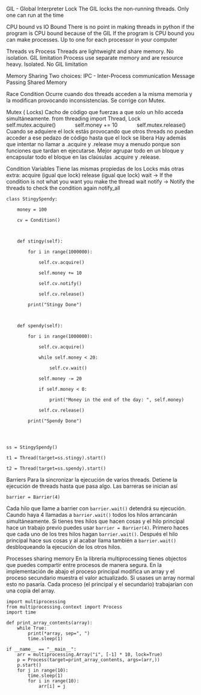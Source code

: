 GIL - Global Interpreter Lock
The GIL locks the non-running threads. Only one can run at the time

CPU bound vs IO Bound
There is no point in making threads in python if the program is CPU bound because of the GIL
If the program is CPU bound you  can make processes. Up to one for each processor in your computer

Threads vs Process
Threads are lightweight and share memory. No isolation. GIL limitation
Process use separate memory and are resource heavy. Isolated. No GIL limitation

Memory Sharing
Two choices:
	IPC - Inter-Process communication
		Message Passing
	Shared Memory

Race Condition
Ocurre cuando dos threads acceden a la misma memoria y la modifican provocando inconsistencias.
Se corrige con Mutex.

Mutex ( Locks)
Cacho de código que fuerzas a que solo un hilo acceda simultáneamente.
from threading import Thread, Lock
            self.mutex.acquire()
            self.money += 10
            self.mutex.release()
Cuando se adquiere el lock estás provocando que otros threads no puedan acceder a ese pedazo de código hasta que el lock se libera
Hay además que intentar no llamar a .acquire y .release muy a menudo porque son funciones que tardan en ejecutarse. Mejor agrupar todo en un bloque y encapsular todo el bloque en las claúsulas .acquire y .release.

Condition Variables
Tiene las mismas propiedas de los Locks más otras extra:
	acquire (igual que lock)
	release (igual que lock)
	wait -> If the condition is not what you want you make the thread wait
	notify -> Notify the threads to check the condition again
	notify_all

```
class StingySpendy:

    money = 100

    cv = Condition()

  

    def stingy(self):

        for i in range(1000000):

            self.cv.acquire()

            self.money += 10

            self.cv.notify()

            self.cv.release()

        print("Stingy Done")

  

    def spendy(self):

        for i in range(1000000):

            self.cv.acquire()

            while self.money < 20:

                self.cv.wait()

            self.money -= 20

            if self.money < 0:

                print("Money in the end of the day: ", self.money)

            self.cv.release()

        print("Spendy Done")

  
  

ss = StingySpendy()

t1 = Thread(target=ss.stingy).start()

t2 = Thread(target=ss.spendy).start()
```



Barriers
Para la sincronizar la ejecución de varios threads. 
Detiene la ejecución de threads hasta que pasa algo.
Las barreras se inician así 
```
barrier = Barrier(4)
```
Cada hilo que llame a barrier con `barrier.wait()` detendrá su ejecución.
Caundo haya 4 llamadas a `barrier.wait()` todos los hilos arrancarán simultáneamente.
Si tienes tres hilos que hacen cosas y el hilo principal hace un trabajo previo puedes usar `barrier = Barrier(4)`. Primero haces que cada uno de los tres hilos hagan `barrier.wait()`. Después el hilo principal hace sus cosas y al acabar llama también a `barrier.wait()` desbloqueando la ejecución de los otros hilos.


Processes sharing memory
En la librería multiprocessing tienes objectos que puedes compartir entre procesos de manera segura.
En la implementación de abajo el proceso principal modifica un array y el proceso secundario muestra el valor actualizado.
Si usases un array normal esto no pasaría. Cada proceso (el principal y el secundario) trabajarían con una copia del array.

```
import multiprocessing
from multiprocessing.context import Process
import time

def print_array_contents(array):
    while True:
        print(*array, sep=", ")
        time.sleep(1)

if __name__ == "__main__":
    arr = multiprocessing.Array("i", [-1] * 10, lock=True)
    p = Process(target=print_array_contents, args=(arr,))
    p.start()
    for j in range(10):
        time.sleep(1)
        for i in range(10):
            arr[i] = j
```

